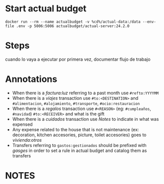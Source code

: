 # Start actual budget

```
docker run --rm --name actualbudget -v %cd%/actual-data:/data --env-file .env -p 5006:5006 actualbudget/actual-server:24.2.0
```

# Steps

cuando lo vaya a ejecutar por primera vez, documentar flujo de trabajo

# Annotations

- When there is a _factura:luz_ referring to a past month use `#refto:YYYYMM`
- When there is a _viajes_ transaction use `#to:<DESTINATION>` and `#alimentacion`, `#alojamiento`, `#transporte`, `#ocio:restauracion`
- When there is a _regalos_ transaction use `#<REASON>` (eg: `#cumpleaños`, `#navidad`) `#to:<RECEIVER>` and what is the gift
- When there is a _cuidados_ transaction use _Notes_ to indicate in what was expensed
- Any expense related to the house that is not maintenance (ex: decoration, kitchen accesories, picture, toilet accesories) goes to _vivienda:otros_
- Transfers referring to `gastos:gestionados` should be prefixed with _gasges_ in order to set a rule in actual budget and catalog them as transfers

# NOTES
